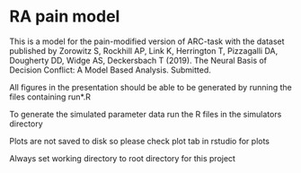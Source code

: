 # RA pain model
This is a model for the pain-modified version of ARC-task with the dataset published by 
Zorowitz S, Rockhill AP, Link K, Herrington T, Pizzagalli DA, Dougherty DD, Widge AS, Deckersbach T (2019). The Neural Basis of Decision Conflict: A Model Based Analysis. Submitted.

All figures in the presentation should be able to be generated by running the files containing run*.R

To generate the simulated parameter data run the R files in the simulators directory

Plots are not saved to disk so please check plot tab in rstudio for plots

Always set working directory to root directory for this project

